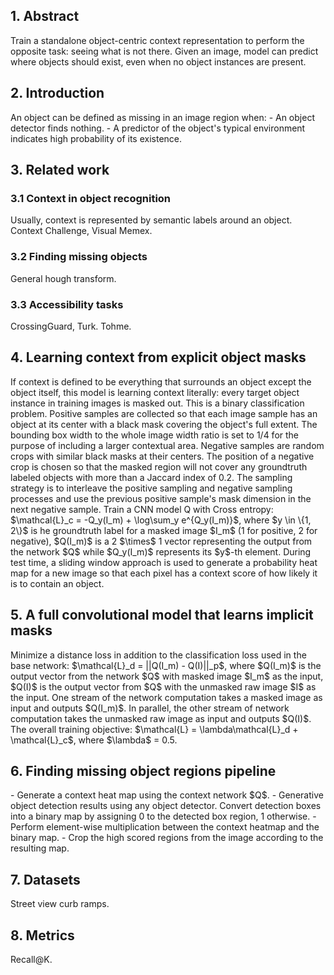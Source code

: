 <h2>1. Abstract</h2>
Train a standalone object-centric context representation to perform the opposite task: seeing what is not there. Given an image, model can predict where objects should exist, even when no object instances are present.
<h2>2. Introduction</h2>
An object can be defined as missing in an image region when:
- An object detector finds nothing.
- A predictor of the object's typical environment indicates high probability of its existence.
<h2>3. Related work</h2>
<h3>3.1 Context in object recognition</h3>
Usually, context is represented by semantic labels around an object. Context Challenge, Visual Memex.
<h3>3.2 Finding missing objects</h3>
General hough transform.
<h3>3.3 Accessibility tasks</h3>
CrossingGuard, Turk. Tohme.
<h2>4. Learning context from explicit object masks</h2>
If context is defined to be everything that surrounds an object except the object itself, this model is learning context literally: every target object instance in training images is masked out. This is a binary classification problem. Positive samples are collected so that each image sample has an object at its center with a black mask covering the object's full extent. The bounding box width to the whole image width ratio is set to 1/4 for the purpose of including a larger contextual area. Negative samples are random crops with similar black masks at their centers. The position of a negative crop is chosen so that the masked region will not cover any groundtruth labeled objects with more than a Jaccard index of 0.2. The sampling strategy is to interleave the positive sampling and negative sampling processes and use the previous positive sample's mask dimension in the next negative sample. Train a CNN model Q with Cross entropy: $\mathcal{L}_c = -Q_y(I_m) + \log\sum_y e^{Q_y(I_m)}$, where $y \in \{1, 2\}$ is he groundtruth label for a masked image $I_m$ (1 for positive, 2 for negative), $Q(I_m)$ is a 2 $\times$ 1 vector representing the output from the network $Q$ while $Q_y(I_m)$ represents its $y$-th element. During test time, a sliding window approach is used to generate a probability heat map for a new image so that each pixel has a context score of how likely it is to contain an object.
<h2>5. A full convolutional model that learns implicit masks</h2>
Minimize a distance loss in addition to the classification loss used in the base network: $\mathcal{L}_d = ||Q(I_m) - Q(I)||_p$, where $Q(I_m)$ is the output vector from the network $Q$ with masked image $I_m$ as the input, $Q(I)$ is the output vector from $Q$ with the unmasked raw image $I$ as the input. One stream of the network computation takes a masked image as input and outputs $Q(I_m)$. In parallel, the other stream of network computation takes the unmasked raw image as input and outputs $Q(I)$. The overall training objective: $\mathcal{L} = \lambda\mathcal{L}_d + \mathcal{L}_c$, where $\lambda$ = 0.5. 
<h2>6. Finding missing object regions pipeline</h2>
- Generate a context heat map using the context network $Q$. 
- Generative object detection results using any object detector. Convert detection boxes into a binary map by assigning 0 to the detected box region, 1 otherwise.
- Perform element-wise multiplication between the context heatmap and the binary map.
- Crop the high scored regions from the image according to the resulting map.
<h2>7. Datasets</h2>
Street view curb ramps.
<h2>8. Metrics</h2>
Recall@K.